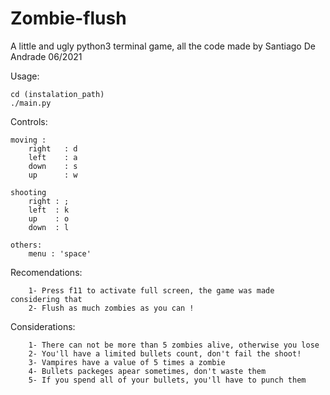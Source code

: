 # Zombie-flush
A little and ugly python3 terminal game, all the code made by Santiago De Andrade 06/2021

Usage:

    cd (instalation_path)
    ./main.py
    
Controls:
    
    moving :
        right   : d
        left    : a
        down    : s
        up      : w
    
    shooting
        right : ;
        left  : k
        up    : o
        down  : l
    
    others:
        menu : 'space'
    
Recomendations: 
        
        1- Press f11 to activate full screen, the game was made considering that
        2- Flush as much zombies as you can !

Considerations:

        1- There can not be more than 5 zombies alive, otherwise you lose
        2- You'll have a limited bullets count, don't fail the shoot!
        3- Vampires have a value of 5 times a zombie
        4- Bullets packeges apear sometimes, don't waste them
        5- If you spend all of your bullets, you'll have to punch them
